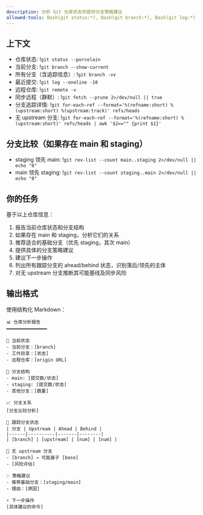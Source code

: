 ```yaml
---
description: 分析 Git 仓库状态并提供分支策略建议
allowed-tools: Bash(git status:*), Bash(git branch:*), Bash(git log:*), Bash(git rev-list:*), Bash(git remote:*), Bash(git fetch:*), Bash(git for-each-ref:*), Bash(git merge-base:*)
---
```


## 上下文

- 仓库状态: !`git status --porcelain`
- 当前分支: !`git branch --show-current`
- 所有分支（含追踪信息）: !`git branch -vv`
- 最近提交: !`git log --oneline -10`
- 远程仓库: !`git remote -v`
- 同步远程（静默）: !`git fetch --prune 2>/dev/null || true`
- 分支追踪详情: !`git for-each-ref --format='%(refname:short) %(upstream:short) %(upstream:track)' refs/heads`
- 无 upstream 分支: !`git for-each-ref --format='%(refname:short) %(upstream:short)' refs/heads | awk '$2=="" {print $1}'`

## 分支比较（如果存在 main 和 staging）

- staging 领先 main: !`git rev-list --count main..staging 2>/dev/null || echo "0"`
- main 领先 staging: !`git rev-list --count staging..main 2>/dev/null || echo "0"`

## 你的任务

基于以上仓库信息：

1. 报告当前仓库状态和分支结构
2. 如果存在 main 和 staging，分析它们的关系
3. 推荐适合的基础分支（优先 staging，其次 main）
4. 提供具体的分支策略建议
5. 建议下一步操作
6. 列出所有跟踪分支的 ahead/behind 状态，识别落后/领先的主体
7. 对无 upstream 分支推断其可能基线及同步风险

## 输出格式

使用结构化 Markdown：

```
📊 仓库分析报告
━━━━━━━━━━━━━━━

🌿 当前状态
- 当前分支：[branch]
- 工作目录：[状态]
- 远程仓库：[origin URL]

🌲 分支结构
- main: [提交数/状态]
- staging: [提交数/状态]
- 其他分支：[数量]

📈 分支关系
[分支比较分析]

📌 跟踪分支状态
| 分支 | Upstream | Ahead | Behind |
|------|----------|-------|--------|
| [branch] | [upstream] | [num] | [num] |

🧭 无 upstream 分支
- [branch] → 可能基于 [base]
- [风险评估]

💡 策略建议
- 推荐基础分支：[staging/main]
- 理由：[原因]

⚡ 下一步操作
[具体建议的命令]
```